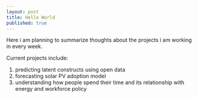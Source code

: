 ```yaml
---
layout: post
title: Hello World
published: true
---
```


Here i am planning to summarize thoughts about the projects i am working in every week. 

Current projects include: 

1) predicting latent constructs using open data 
2) forecasting solar PV adoption model
3) understanding how people spend their time and its relationship with energy and workforce policy 

